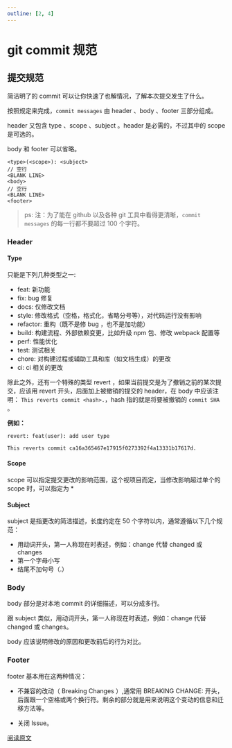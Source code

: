 ```yaml
---
outline: [2, 4]
---
```


# git commit 规范

## 提交规范

简洁明了的 commit 可以让你快速了也解情况，了解本次提交发生了什么。

按照规定来完成，`commit messages` 由 header 、body 、footer 三部分组成。

header 又包含 type 、scope 、subject 。header 是必需的，不过其中的 scope 是可选的。

body 和 footer 可以省略。

```
<type>(<scope>): <subject>
// 空行
<BLANK LINE>
<body>
// 空行
<BLANK LINE>
<footer>
```

> ps: 注：为了能在 github 以及各种 git 工具中看得更清晰，`commit messages` 的每一行都不要超过 100 个字符。

### Header

#### Type

只能是下列几种类型之一:

- feat: 新功能
- fix: bug 修复
- docs: 仅修改文档
- style: 修改格式（空格，格式化，省略分号等），对代码运行没有影响
- refactor: 重构（既不是修 bug ，也不是加功能）
- build: 构建流程、外部依赖变更，比如升级 npm 包、修改 webpack 配置等
- perf: 性能优化
- test: 测试相关
- chore: 对构建过程或辅助工具和库（如文档生成）的更改
- ci: ci 相关的更改

除此之外，还有一个特殊的类型 revert ，如果当前提交是为了撤销之前的某次提交，应该用 revert 开头，后面加上被撤销的提交的 header，在 body 中应该注明： `This reverts commit <hash>.`，hash 指的就是将要被撤销的 `commit SHA` 。

**例如：**

```
revert: feat(user): add user type

This reverts commit ca16a365467e17915f0273392f4a13331b17617d.
```

#### Scope

scope 可以指定提交更改的影响范围，这个视项目而定，当修改影响超过单个的 scope 时，可以指定为 \*

#### Subject

subject 是指更改的简洁描述，长度约定在 50 个字符以内，通常遵循以下几个规范：

- 用动词开头，第一人称现在时表述，例如：change 代替 changed 或 changes
- 第一个字母小写
- 结尾不加句号（.）

### Body

body 部分是对本地 commit 的详细描述，可以分成多行。

跟 subject 类似，用动词开头，第一人称现在时表述，例如：change 代替 changed 或 changes。

body 应该说明修改的原因和更改前后的行为对比。

### Footer

footer 基本用在这两种情况：

- 不兼容的改动（ Breaking Changes ）,通常用 BREAKING CHANGE: 开头，后面跟一个空格或两个换行符。剩余的部分就是用来说明这个变动的信息和迁移方法等。

- 关闭 Issue。

[阅读原文](https://juejin.im/post/6854573220176068615)
